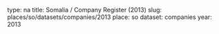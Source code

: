 type: na
title: Somalia / Company Register (2013)
slug: places/so/datasets/companies/2013
place: so
dataset: companies
year: 2013
